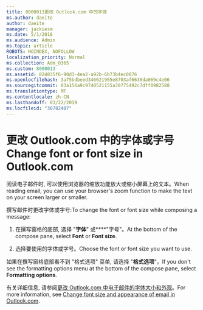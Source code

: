 ```yaml
---
title: 8000013更改 Outlook.com 中的字体
ms.author: daeite
author: daeite
manager: jackiesm
ms.date: 5/1/2018
ms.audience: Admin
ms.topic: article
ROBOTS: NOINDEX, NOFOLLOW
localization_priority: Normal
ms.collection: Adm_O365
ms.custom: 8000013
ms.assetid: 824035f6-90d3-4ea2-a92b-6b73b4ec0076
ms.openlocfilehash: 3a75bdbeed346621965e8703af6630da069c4e06
ms.sourcegitcommit: 03a156a9c9740521155a30775492c7dff0982588
ms.translationtype: MT
ms.contentlocale: zh-CN
ms.lasthandoff: 03/22/2019
ms.locfileid: "30782407"
---
```

# <a name="change-font-or-font-size-in-outlookcom"></a><span data-ttu-id="62c1f-102">更改 Outlook.com 中的字体或字号</span><span class="sxs-lookup"><span data-stu-id="62c1f-102">Change font or font size in Outlook.com</span></span>

<span data-ttu-id="62c1f-103">阅读电子邮件时, 可以使用浏览器的缩放功能放大或缩小屏幕上的文本。</span><span class="sxs-lookup"><span data-stu-id="62c1f-103">When reading email, you can use your browser's zoom function to make the text on your screen larger or smaller.</span></span>
  
<span data-ttu-id="62c1f-104">撰写邮件时更改字体或字号:</span><span class="sxs-lookup"><span data-stu-id="62c1f-104">To change the font or font size while composing a message:</span></span>
  
1. <span data-ttu-id="62c1f-105">在撰写窗格的底部, 选择 "**字体**" 或\*\*\*\*"字号"。</span><span class="sxs-lookup"><span data-stu-id="62c1f-105">At the bottom of the compose pane, select **Font** or **Font size**.</span></span>
    
2. <span data-ttu-id="62c1f-106">选择要使用的字体或字号。</span><span class="sxs-lookup"><span data-stu-id="62c1f-106">Choose the font or font size you want to use.</span></span>
    
<span data-ttu-id="62c1f-107">如果在撰写窗格底部看不到 "格式选项" 菜单, 请选择 "**格式选项**"。</span><span class="sxs-lookup"><span data-stu-id="62c1f-107">If you don't see the formatting options menu at the bottom of the compose pane, select **Formatting options**.</span></span>
  
<span data-ttu-id="62c1f-108">有关详细信息, 请参阅[更改 Outlook.com 中电子邮件的字体大小和外观](https://go.microsoft.com/fwlink/p/?linkid=873130)。</span><span class="sxs-lookup"><span data-stu-id="62c1f-108">For more information, see [Change font size and appearance of email in Outlook.com](https://go.microsoft.com/fwlink/p/?linkid=873130).</span></span>
  

